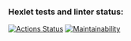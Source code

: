 ### Hexlet tests and linter status:
[![Actions Status](https://github.com/akivonen/frontend-project-44/actions/workflows/hexlet-check.yml/badge.svg)](https://github.com/akivonen/frontend-project-44/actions)
[![Maintainability](https://api.codeclimate.com/v1/badges/a97677a5bff3182fea43/maintainability)](https://codeclimate.com/github/akivonen/frontend-project-44/maintainability)